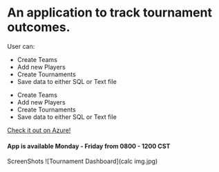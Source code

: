 # An application to track tournament outcomes.
User can:
- Create Teams
- Add new Players
- Create Tournaments
- Save data to either SQL or Text file
* Create Teams
* Add new Players
* Create Tournaments
* Save data to either SQL or Text file

[Check it out on Azure!](https://www.instagram.com/easyeigo/) 
<H4> App is available Monday - Friday from 0800 - 1200 CST</H4>


ScreenShots
![Tournament Dashboard](calc img.jpg)

